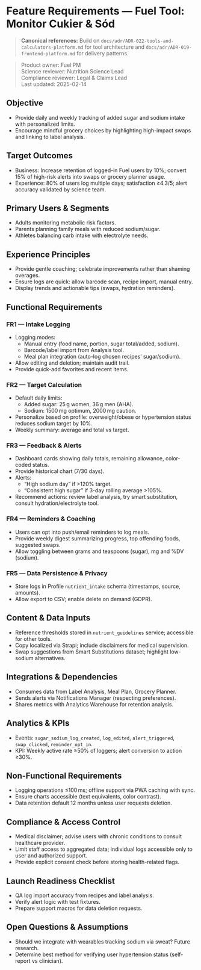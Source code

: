 # Feature Requirements — Fuel Tool: Monitor Cukier & Sód

> **Canonical references:** Build on `docs/adr/ADR-022-tools-and-calculators-platform.md` for tool architecture and `docs/adr/ADR-019-frontend-platform.md` for delivery patterns.

> Product owner: Fuel PM  
> Science reviewer: Nutrition Science Lead  
> Compliance reviewer: Legal & Claims Lead  
> Last updated: 2025-02-14

## Objective
- Provide daily and weekly tracking of added sugar and sodium intake with personalized limits.
- Encourage mindful grocery choices by highlighting high-impact swaps and linking to label analysis.

## Target Outcomes
- Business: Increase retention of logged-in Fuel users by 10%; convert 15% of high-risk alerts into swaps or grocery planner usage.
- Experience: 80% of users log multiple days; satisfaction ≥4.3/5; alert accuracy validated by science team.

## Primary Users & Segments
- Adults monitoring metabolic risk factors.
- Parents planning family meals with reduced sodium/sugar.
- Athletes balancing carb intake with electrolyte needs.

## Experience Principles
- Provide gentle coaching; celebrate improvements rather than shaming overages.
- Ensure logs are quick: allow barcode scan, recipe import, manual entry.
- Display trends and actionable tips (swaps, hydration reminders).

## Functional Requirements

### FR1 — Intake Logging
- Logging modes:
    - Manual entry (food name, portion, sugar total/added, sodium).
    - Barcode/label import from Analysis tool.
    - Meal plan integration (auto-log chosen recipes’ sugar/sodium).
- Allow editing and deletion; maintain audit trail.
- Provide quick-add favorites and recent items.

### FR2 — Target Calculation
- Default daily limits:
    - Added sugar: 25 g women, 36 g men (AHA).
    - Sodium: 1500 mg optimum, 2000 mg caution.
- Personalize based on profile: overweight/obese or hypertension status reduces sodium target by 10%.
- Weekly summary: average and total vs target.

### FR3 — Feedback & Alerts
- Dashboard cards showing daily totals, remaining allowance, color-coded status.
- Provide historical chart (7/30 days).
- Alerts:
    - “High sodium day” if >120% target.
    - “Consistent high sugar” if 3-day rolling average >105%.
- Recommend actions: review label analysis, try smart substitution, consult hydration/electrolyte tool.

### FR4 — Reminders & Coaching
- Users can opt into push/email reminders to log meals.
- Provide weekly digest summarizing progress, top offending foods, suggested swaps.
- Allow toggling between grams and teaspoons (sugar), mg and %DV (sodium).

### FR5 — Data Persistence & Privacy
- Store logs in Profile `nutrient_intake` schema (timestamps, source, amounts).
- Allow export to CSV; enable delete on demand (GDPR).

## Content & Data Inputs
- Reference thresholds stored in `nutrient_guidelines` service; accessible for other tools.
- Copy localized via Strapi; include disclaimers for medical supervision.
- Swap suggestions from Smart Substitutions dataset; highlight low-sodium alternatives.

## Integrations & Dependencies
- Consumes data from Label Analysis, Meal Plan, Grocery Planner.
- Sends alerts via Notifications Manager (respecting preferences).
- Shares metrics with Analytics Warehouse for retention analysis.

## Analytics & KPIs
- Events: `sugar_sodium_log_created`, `log_edited`, `alert_triggered`, `swap_clicked`, `reminder_opt_in`.
- KPI: Weekly active rate ≥50% of loggers; alert conversion to action ≥30%.

## Non-Functional Requirements
- Logging operations ≤100 ms; offline support via PWA caching with sync.
- Ensure charts accessible (text equivalents, color contrast).
- Data retention default 12 months unless user requests deletion.

## Compliance & Access Control
- Medical disclaimer; advise users with chronic conditions to consult healthcare provider.
- Limit staff access to aggregated data; individual logs accessible only to user and authorized support.
- Provide explicit consent check before storing health-related flags.

## Launch Readiness Checklist
- QA log import accuracy from recipes and label analysis.
- Verify alert logic with test fixtures.
- Prepare support macros for data deletion requests.

## Open Questions & Assumptions
- Should we integrate with wearables tracking sodium via sweat? Future research.
- Determine best method for verifying user hypertension status (self-report vs clinician).
